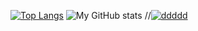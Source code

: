 [![Top Langs](https://github-readme-stats.vercel.app/api/top-langs/?username=sp0t&layout=compact&height=300)](https://github.com/sp0t)
![My GitHub stats](https://github-readme-stats.vercel.app/api?username=sp0t&hide=contribs,issues&height=300)
//[![ddddd](https://github-readme-stats.vercel.app/api/wakatime?username=papa&layout=compact)](https://github.com/sp0t)


